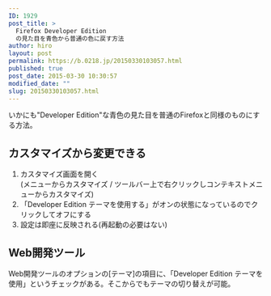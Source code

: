 ```yaml
---
ID: 1929
post_title: >
  Firefox Developer Edition
  の見た目を青色から普通の色に戻す方法
author: hiro
layout: post
permalink: https://b.0218.jp/20150330103057.html
published: true
post_date: 2015-03-30 10:30:57
modified_date: ""
slug: 20150330103057.html
---
```

いかにも"Developer Edition"な青色の見た目を普通のFirefoxと同様のものにする方法。
<!--more-->
<h2>カスタマイズから変更できる</h2>
<ol>
<li>カスタマイズ画面を開く</li>
(メニューからカスタマイズ / ツールバー上で右クリックしコンテキストメニューからカスタマイズ)
<li>「Developer Edition テーマを使用する」がオンの状態になっているのでクリックしてオフにする</li>
<li>設定は即座に反映される(再起動の必要はない)</li>
</ol>

<h2>Web開発ツール</h2>
Web開発ツールのオプションの[テーマ]の項目に、「Developer Edition テーマを使用」というチェックがある。そこからでもテーマの切り替えが可能。